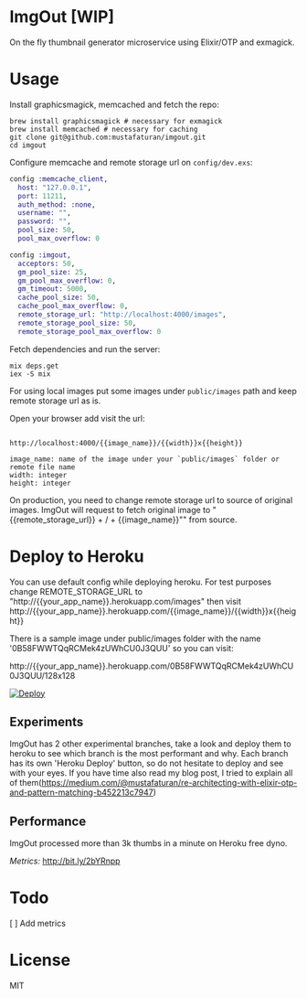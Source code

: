 # ImgOut [WIP]

On the fly thumbnail generator microservice using Elixir/OTP and exmagick.

# Usage

Install graphicsmagick, memcached and fetch the repo:

```shell
brew install graphicsmagick # necessary for exmagick
brew install memcached # necessary for caching
git clone git@github.com:mustafaturan/imgout.git
cd imgout
```

Configure memcache and remote storage url on `config/dev.exs`:

```elixir
config :memcache_client,
  host: "127.0.0.1",
  port: 11211,
  auth_method: :none,
  username: "",
  password: "",
  pool_size: 50,
  pool_max_overflow: 0

config :imgout,
  acceptors: 50,
  gm_pool_size: 25,
  gm_pool_max_overflow: 0,
  gm_timeout: 5000,
  cache_pool_size: 50,
  cache_pool_max_overflow: 0,
  remote_storage_url: "http://localhost:4000/images",
  remote_storage_pool_size: 50,
  remote_storage_pool_max_overflow: 0
```

Fetch dependencies and run the server:

```shell
mix deps.get
iex -S mix
```

For using local images put some images under `public/images` path and keep remote storage url as is.

Open your browser add visit the url:

```

http://localhost:4000/{{image_name}}/{{width}}x{{height}}

image_name: name of the image under your `public/images` folder or remote file name
width: integer
height: integer
```

On production, you need to change remote storage url to source of original images. ImgOut will request to fetch original image to "{{remote_storage_url}} + / + {{image_name}}"" from source.

# Deploy to Heroku

You can use default config while deploying heroku. For test purposes change REMOTE_STORAGE_URL to "http://{{your_app_name}}.herokuapp.com/images" then visit http://{{your_app_name}}.herokuapp.com/{{image_name}}/{{width}}x{{height}}

There is a sample image under public/images folder with the name '0B58FWWTQqRCMek4zUWhCU0J3QUU' so you can visit:

http://{{your_app_name}}.herokuapp.com/0B58FWWTQqRCMek4zUWhCU0J3QUU/128x128

[![Deploy](https://www.herokucdn.com/deploy/button.png)](https://heroku.com/deploy)

## Experiments

ImgOut has 2 other experimental branches, take a look and deploy them to heroku to see which branch is the most performant and why. Each branch has its own 'Heroku Deploy' button, so do not hesitate to deploy and see with your eyes. If you have time also read my blog post, I tried to explain all of them(https://medium.com/@mustafaturan/re-architecting-with-elixir-otp-and-pattern-matching-b452213c7947)

## Performance

ImgOut processed more than 3k thumbs in a minute on Heroku free dyno.

*Metrics:* http://bit.ly/2bYRnpp

# Todo

[ ] Add metrics

# License

MIT
